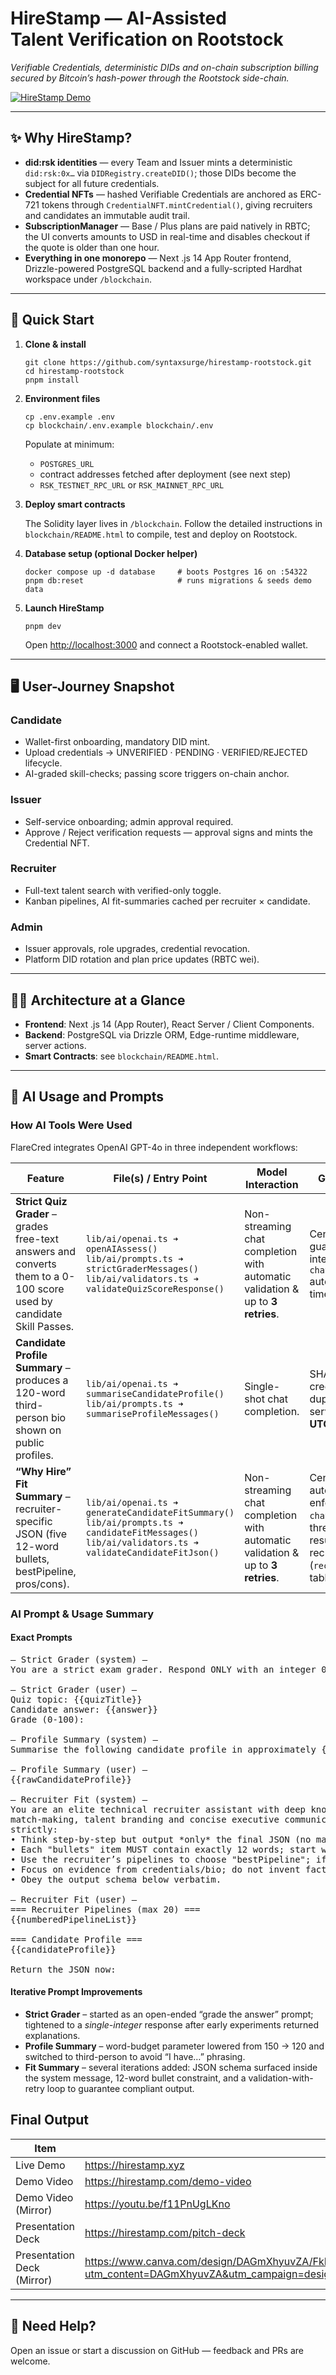 # HireStamp — AI-Assisted Talent Verification on Rootstock

_Verifiable Credentials, deterministic DIDs and on-chain subscription billing secured by Bitcoin’s hash-power through the Rootstock side-chain._

[![HireStamp Demo](public/images/hirestamp-demo.png)](https://youtu.be/f11PnUgLKno)

---

## ✨ Why HireStamp?

- **did:rsk identities** — every Team and Issuer mints a deterministic `did:rsk:0x…` via `DIDRegistry.createDID()`; those DIDs become the subject for all future credentials.
- **Credential NFTs** — hashed Verifiable Credentials are anchored as ERC-721 tokens through `CredentialNFT.mintCredential()`, giving recruiters and candidates an immutable audit trail.
- **SubscriptionManager** — Base / Plus plans are paid natively in RBTC; the UI converts amounts to USD in real-time and disables checkout if the quote is older than one hour.
- **Everything in one monorepo** — Next .js 14 App Router frontend, Drizzle-powered PostgreSQL backend and a fully-scripted Hardhat workspace under `/blockchain`.

---

## 🚀 Quick Start

1.  **Clone & install**

    ```
    git clone https://github.com/syntaxsurge/hirestamp-rootstock.git
    cd hirestamp-rootstock
    pnpm install
    ```

2.  **Environment files**

    ```
    cp .env.example .env
    cp blockchain/.env.example blockchain/.env
    ```

    Populate at minimum:

    - `POSTGRES_URL`
    - contract addresses fetched after deployment (see next step)
    - `RSK_TESTNET_RPC_URL` or `RSK_MAINNET_RPC_URL`

3.  **Deploy smart contracts**

    The Solidity layer lives in `/blockchain`. Follow the detailed instructions in `blockchain/README.html` to compile, test and deploy on Rootstock.

4.  **Database setup (optional Docker helper)**

    ```
    docker compose up -d database     # boots Postgres 16 on :54322
    pnpm db:reset                     # runs migrations & seeds demo data
    ```

5.  **Launch HireStamp**

    ```
    pnpm dev
    ```

    Open [http://localhost:3000](http://localhost:3000) and connect a Rootstock-enabled wallet.

---

## 🖥 User-Journey Snapshot

### Candidate

- Wallet-first onboarding, mandatory DID mint.
- Upload credentials → UNVERIFIED · PENDING · VERIFIED/REJECTED lifecycle.
- AI-graded skill-checks; passing score triggers on-chain anchor.

### Issuer

- Self-service onboarding; admin approval required.
- Approve / Reject verification requests — approval signs and mints the Credential NFT.

### Recruiter

- Full-text talent search with verified-only toggle.
- Kanban pipelines, AI fit-summaries cached per recruiter × candidate.

### Admin

- Issuer approvals, role upgrades, credential revocation.
- Platform DID rotation and plan price updates (RBTC wei).

---

## 🧑‍💻 Architecture at a Glance

- **Frontend**: Next .js 14 (App Router), React Server / Client Components.
- **Backend**: PostgreSQL via Drizzle ORM, Edge-runtime middleware, server actions.
- **Smart Contracts**: see `blockchain/README.html`.

---

## 🧠 AI Usage and Prompts

### How AI Tools Were Used

FlareCred integrates OpenAI GPT-4o in three independent workflows:

| Feature                                                                                                              | File(s) / Entry Point                                                                                                                                       | Model Interaction                                                              | Guard-rails & Caching                                                                                                                                                                          |
| -------------------------------------------------------------------------------------------------------------------- | ----------------------------------------------------------------------------------------------------------------------------------------------------------- | ------------------------------------------------------------------------------ | ---------------------------------------------------------------------------------------------------------------------------------------------------------------------------------------------- |
| **Strict Quiz Grader** – grades free-text answers and converts them to a 0-100 score used by candidate Skill Passes. | `lib/ai/openai.ts ➜ openAIAssess()`<br/>`lib/ai/prompts.ts ➜ strictGraderMessages()`<br/>`lib/ai/validators.ts ➜ validateQuizScoreResponse()`               | Non-streaming chat completion with automatic validation & up to **3 retries**. | Centralised validator guarantees a 0-100 integer and `chatCompletion()` automatically retries three times before throwing.                                                                     |
| **Candidate Profile Summary** – produces a 120-word third-person bio shown on public profiles.                       | `lib/ai/openai.ts ➜ summariseCandidateProfile()`<br/>`lib/ai/prompts.ts ➜ summariseProfileMessages()`                                                       | Single-shot chat completion.                                                   | SHA-256 hash of bio + credential list prevents duplicate generations; server limits to **2 runs per UTC day**.                                                                                 |
| **“Why Hire” Fit Summary** – recruiter-specific JSON (five 12-word bullets, bestPipeline, pros/cons).                | `lib/ai/openai.ts ➜ generateCandidateFitSummary()`<br/>`lib/ai/prompts.ts ➜ candidateFitMessages()`<br/>`lib/ai/validators.ts ➜ validateCandidateFitJson()` | Non-streaming chat completion with automatic validation & up to **3 retries**. | Centralised validator auto-parses JSON, enforces schema, and `chatCompletion()` retries three times before error; results cached per recruiter × candidate (`recruiter_candidate_fits` table). |

### AI Prompt & Usage Summary

#### Exact Prompts

<pre>
— Strict Grader (system) —
You are a strict exam grader. Respond ONLY with an integer 0-100.

— Strict Grader (user) —
Quiz topic: {{quizTitle}}
Candidate answer: {{answer}}
Grade (0-100):

— Profile Summary (system) —
Summarise the following candidate profile in approximately {{words}} words. Write in third-person professional tone without using personal pronouns.

— Profile Summary (user) —
{{rawCandidateProfile}}

— Recruiter Fit (system) —
You are an elite technical recruiter assistant with deep knowledge of skill
match-making, talent branding and concise executive communication.  Follow ALL rules
strictly:
• Think step-by-step but output *only* the final JSON (no markdown, no commentary).
• Each "bullets" item MUST contain exactly 12 words; start with an action verb.
• Use the recruiter’s pipelines to choose "bestPipeline"; if none fit, return "NONE".
• Focus on evidence from credentials/bio; do not invent facts.
• Obey the output schema below verbatim.

— Recruiter Fit (user) —
=== Recruiter Pipelines (max 20) ===
{{numberedPipelineList}}

=== Candidate Profile ===
{{candidateProfile}}

Return the JSON now:
</pre>

#### Iterative Prompt Improvements

- **Strict Grader** – started as an open-ended “grade the answer” prompt; tightened to a _single-integer_ response after early experiments returned explanations.
- **Profile Summary** – word-budget parameter lowered from 150 → 120 and switched to third-person to avoid “I have…” phrasing.
- **Fit Summary** – several iterations added: JSON schema surfaced inside the system message, 12-word bullet constraint, and a validation-with-retry loop to guarantee compliant output.

## Final Output

| Item              | Location                         |
| ----------------- | -------------------------------- |
| Live Demo         | https://hirestamp.xyz            |
| Demo Video        | https://hirestamp.com/demo-video |
| Demo Video (Mirror) | https://youtu.be/f11PnUgLKno |
| Presentation Deck | https://hirestamp.com/pitch-deck |
| Presentation Deck (Mirror) | https://www.canva.com/design/DAGmXhyuvZA/FkR_sRHov5MhExPDpH6jRg/view?utm_content=DAGmXhyuvZA&utm_campaign=designshare&utm_medium=link2&utm_source=uniquelinks&utlId=h3945d3e964 |

---

## 🙋 Need Help?

Open an issue or start a discussion on GitHub — feedback and PRs are welcome.